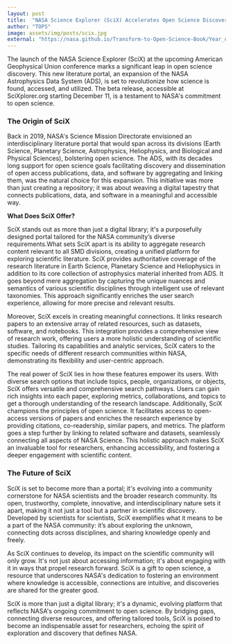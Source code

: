 ```yaml
---
layout: post
title:  "NASA Science Explorer (SciX) Accelerates Open Science Discovery"
author: "TOPS"
image: assets/img/posts/scix.jpg
external: "https://nasa.github.io/Transform-to-Open-Science-Book/Year_of_Open_Science_Guide/readme.html"
---
```

The launch of the NASA Science Explorer (SciX) at the upcoming American Geophysical Union conference marks a significant leap in open science discovery. This new literature portal, an expansion of the NASA Astrophysics Data System (ADS), is set to revolutionize how science is found, accessed, and utilized. The beta release, accessible at SciXplorer.org starting December 11, is a testament to NASA's commitment to open science.

### The Origin of SciX

Back in 2019, NASA's Science Mission Directorate envisioned an interdisciplinary literature portal that would span across its divisions (Earth Science, Planetary Science, Astrophysics, Heliophysics, and Biological and Physical Sciences), bolstering open science. The ADS, with its decades long support for open science goals facilitating discovery and dissemination of open access publications, data, and software by aggregating and linking them, was the natural choice for this expansion. This initiative was more than just creating a repository; it was about weaving a digital tapestry that connects publications, data, and software in a meaningful and accessible way.

**What Does SciX Offer?**

SciX stands out as more than just a digital library; it's a purposefully designed portal tailored for the NASA community’s diverse requirements.What sets SciX apart is its ability to aggregate research content relevant to all SMD divisions, creating a unified platform for exploring scientific literature. SciX provides authoritative coverage of the research literature in Earth Science, Planetary Science and Heliophysics in addition to its core collection of astrophysics material inherited from ADS. It goes beyond mere aggregation by capturing the unique nuances and semantics of various scientific disciplines through intelligent use of relevant taxonomies. This approach significantly enriches the user search experience, allowing for more precise and relevant results.

Moreover, SciX excels in creating meaningful connections. It links research papers to an extensive array of related resources, such as datasets, software, and notebooks. This integration provides a comprehensive view of research work, offering users a more holistic understanding of scientific studies. Tailoring its capabilities and analytic services, SciX caters to the specific needs of different research communities within NASA, demonstrating its flexibility and user-centric approach.

The real power of SciX lies in how these features empower its users. With diverse search options that include topics, people, organizations, or objects, SciX offers versatile and comprehensive search pathways. Users can gain rich insights into each paper, exploring metrics, collaborations, and topics to get a thorough understanding of the research landscape. Additionally, SciX champions the principles of open science. It facilitates access to open-access versions of papers and enriches the research experience by providing citations, co-readership, similar papers, and metrics. The platform goes a step further by linking to related software and datasets, seamlessly connecting all aspects of NASA Science. This holistic approach makes SciX an invaluable tool for researchers, enhancing accessibility, and fostering a deeper engagement with scientific content.

### The Future of SciX

SciX is set to become more than a portal; it's evolving into a community cornerstone for NASA scientists and the broader research community. Its open, trustworthy, complete, innovative, and interdisciplinary nature sets it apart, making it not just a tool but a partner in scientific discovery. Developed by scientists for scientists, SciX exemplifies what it means to be a part of the NASA community: it’s about exploring the unknown, connecting dots across disciplines, and sharing knowledge openly and freely.

As SciX continues to develop, its impact on the scientific community will only grow. It's not just about accessing information; it's about engaging with it in ways that propel research forward. SciX is a gift to open science, a resource that underscores NASA's dedication to fostering an environment where knowledge is accessible, connections are intuitive, and discoveries are shared for the greater good.

SciX is more than just a digital library; it's a dynamic, evolving platform that reflects NASA's ongoing commitment to open science. By bridging gaps, connecting diverse resources, and offering tailored tools, SciX is poised to become an indispensable asset for researchers, echoing the spirit of exploration and discovery that defines NASA.